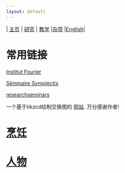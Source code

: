 ```yaml
---
layout: default
---
```



| [主页](index-ch.md)  | [研究](research-ch.md)    | [教学](teaching-ch.md)     |[杂项](miscellaneous-ch.md) |[English](miscellaneous-en.md)|   


# 常用链接

[Institut Fourier](https://www-fourier.ujf-grenoble.fr/)

[Séminaire Symplectix](http://symplectix.blogspot.com/)

[researchseminars](https://researchseminars.org/)

一个基于tikzcd绘制交换图的 [网站](https://tikzcd.yichuanshen.de/). 万分感谢作者!

# [烹饪](cooking-cn.md)

# [人物](people-cn.md)

<meta name="googlebot" content="noindex" />
